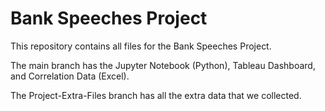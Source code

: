# Bank Speeches Project
This repository contains all files for the Bank Speeches Project.

The main branch has the Jupyter Notebook (Python), Tableau Dashboard, and Correlation Data (Excel).

The Project-Extra-Files branch has all the extra data that we collected.
